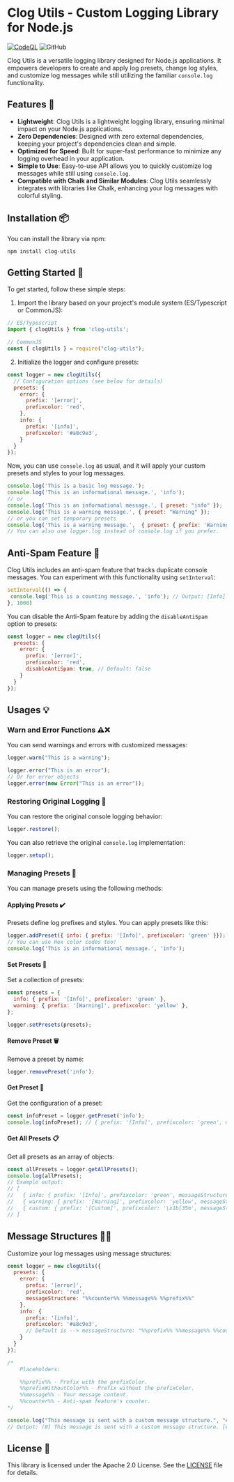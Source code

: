 # Clog Utils - Custom Logging Library for Node.js
[![CodeQL](https://github.com/MegalithOffical/clog-utils/workflows/CodeQL/badge.svg)](https://github.com/MegalithOffical/clog-utils/actions?query=workflow%3ACodeQL)
![GitHub](https://img.shields.io/github/license/Megalithoffical/clog-utils)

Clog Utils is a versatile logging library designed for Node.js applications. It empowers developers to create and apply log presets, change log styles, and customize log messages while still utilizing the familiar `console.log` functionality.

## Features 🚀
- **Lightweight**: Clog Utils is a lightweight logging library, ensuring minimal impact on your Node.js applications.
- **Zero Dependencies**: Designed with zero external dependencies, keeping your project's dependencies clean and simple.
- **Optimized for Speed**: Built for super-fast performance to minimize any logging overhead in your application.
- **Simple to Use**: Easy-to-use API allows you to quickly customize log messages while still using `console.log`.
- **Compatible with Chalk and Similar Modules**: Clog Utils seamlessly integrates with libraries like Chalk, enhancing your log messages with colorful styling.

## Installation 📦

You can install the library via npm:

```shell
npm install clog-utils
```

## Getting Started 🚀

To get started, follow these simple steps:

1. Import the library based on your project's module system (ES/Typescript or CommonJS):

```javascript
// ES/Typescript
import { clogUtils } from 'clog-utils';

// CommonJS
const { clogUtils } = require("clog-utils");
```

2. Initialize the logger and configure presets:

```javascript
const logger = new clogUtils({
  // Configuration options (see below for details)
  presets: {
    error: {
      prefix: '[error]',
      prefixcolor: 'red',
    },
    info: {
      prefix: '[info]',
      prefixcolor: '#a8c9e3',
    }
  }
});
```

Now, you can use `console.log` as usual, and it will apply your custom presets and styles to your log messages.

```javascript
console.log('This is a basic log message.');
console.log('This is an informational message.', 'info');
// or
console.log('This is an informational message.', { preset: "info" });
console.log('This is a warning message.', { preset: "Warning" });
// or you can set temporary presets
console.log('This is a warning message.',  { preset: { prefix: 'Warning', prefixcolor: 'Red' }});
// You can also use logger.log instead of console.log if you prefer.
```

## Anti-Spam Feature 🚫

Clog Utils includes an anti-spam feature that tracks duplicate console messages. You can experiment with this functionality using `setInterval`:

```javascript
setInterval(() => {
 console.log('This is a counting message.', 'info'); // Output: [Info] This is a counting message. (number of duplicates)
}, 1000)
```

You can disable the Anti-Spam feature by adding the `disableAntiSpam` option to presets:

```javascript
const logger = new clogUtils({
  presets: {
    error: {
      prefix: '[error]',
      prefixcolor: 'red',
      disableAntiSpam: true, // Default: false
    }
  }
});
```

## Usages 💡

### Warn and Error Functions ⚠️❌

You can send warnings and errors with customized messages:

```javascript
logger.warn("This is a warning");

logger.error("This is an error");
// Or for error objects
logger.error(new Error("This is an error"));
```

### Restoring Original Logging 🔄

You can restore the original console logging behavior:

```javascript
logger.restore();
```

You can also retrieve the original `console.log` implementation:

```javascript
logger.setup();
```

### Managing Presets 🎨

You can manage presets using the following methods:

#### Applying Presets ✔️

Presets define log prefixes and styles. You can apply presets like this:

```javascript
logger.addPreset({ info: { prefix: '[Info]', prefixcolor: 'green' }});
// You can use Hex color codes too!
console.log('This is an informational message.', 'info');
```

#### Set Presets 📝

Set a collection of presets:

```javascript
const presets = {
  info: { prefix: '[Info]', prefixcolor: 'green' },
  warning: { prefix: '[Warning]', prefixcolor: 'yellow' },
};

logger.setPresets(presets);
```

#### Remove Preset 🗑️

Remove a preset by name:

```javascript
logger.removePreset('info');
```

#### Get Preset 🧐

Get the configuration of a preset:

```javascript
const infoPreset = logger.getPreset('info');
console.log(infoPreset); // { prefix: '[Info]', prefixcolor: 'green', messageStructure: "%%prefix%% %%message%% %%counter%%" }
```

#### Get All Presets 📋

Get all presets as an array of objects:

```javascript
const allPresets = logger.getAllPresets();
console.log(allPresets);
// Example output:
// [
//   { info: { prefix: '[Info]', prefixcolor: 'green', messageStructure: "%%prefix%% %%message%% %%counter%%" } },
//   { warning: { prefix: '[Warning]', prefixcolor: 'yellow', messageStructure: "%%prefix%% %%message%% %%counter%%" } },
//   { custom: { prefix: '[Custom]', prefixcolor: '\x1b[35m', messageStructure: "%%prefix%% %%message%% %%counter%%" } }
// ]
```

## Message Structures 📝📜

Customize your log messages using message structures:

```javascript 
const logger = new clogUtils({
  presets: { 
    error: {
      prefix: '[error]',
      prefixcolor: 'red',
      messageStructure: "%%counter%% %%message%% %%prefix%%"
    },
    info: {
      prefix: '[info]',
      prefixcolor: '#a8c9e3',
      // Default is --> messageStructure: "%%prefix%% %%message%% %%counter%%"
    }
  }
});

/*
    Placeholders:

    %%prefix%% - Prefix with the prefixColor.
    %%prefixWithoutColor%% - Prefix without the prefixColor.
    %%message%% - Your message content.
    %%counter%% - Anti-spam feature's counter.
*/

console.log("This message is sent with a custom message structure.", "error") 
// Output: (0) This message is sent with a custom message structure. [error]
```

## License 📄

This library is licensed under the Apache 2.0 License. See the [LICENSE](LICENSE) file for details.
